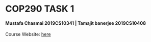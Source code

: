 # COP290 TASK 1

#### Mustafa Chasmai 2019CS10341  |  Tamajit banerjee 2019CS10408

Course Website: [here](https://www.cse.iitd.ac.in/~rijurekha/cop290_2021.html)